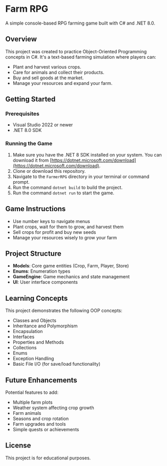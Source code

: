 # Farm RPG

A simple console-based RPG farming game built with C# and .NET 8.0.

## Overview

This project was created to practice Object-Oriented Programming concepts in C#. It's a text-based farming simulation where players can:

* Plant and harvest various crops.
* Care for animals and collect their products.
* Buy and sell goods at the market.
* Manage your resources and expand your farm.

## Getting Started

### Prerequisites
- Visual Studio 2022 or newer
- .NET 8.0 SDK

### Running the Game
1.  Make sure you have the .NET 8 SDK installed on your system. You can download it from [https://dotnet.microsoft.com/download](https://dotnet.microsoft.com/download).
2.  Clone or download this repository.
3.  Navigate to the `FarmerRPG` directory in your terminal or command prompt.
4.  Run the command `dotnet build` to build the project.
5.  Run the command `dotnet run` to start the game.

## Game Instructions

- Use number keys to navigate menus
- Plant crops, wait for them to grow, and harvest them
- Sell crops for profit and buy new seeds
- Manage your resources wisely to grow your farm

## Project Structure

- **Models**: Core game entities (Crop, Farm, Player, Store)
- **Enums**: Enumeration types
- **GameEngine**: Game mechanics and state management
- **UI**: User interface components

## Learning Concepts

This project demonstrates the following OOP concepts:
- Classes and Objects
- Inheritance and Polymorphism
- Encapsulation
- Interfaces
- Properties and Methods
- Collections
- Enums
- Exception Handling
- Basic File I/O (for save/load functionality)

## Future Enhancements

Potential features to add:
- Multiple farm plots
- Weather system affecting crop growth
- Farm animals
- Seasons and crop rotation
- Farm upgrades and tools
- Simple quests or achievements

## License

This project is for educational purposes.
